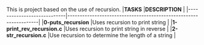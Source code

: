 This is project based on the use of recursion.
|**TASKS**		     |**DESCRIPTION**							|
|----------------------------|------------------------------------------------------------------|
|**0-puts_recursion**	     |Uses recursion to print string					|
|**1-print_rev_recursion.c** |Uses recursion to print string in reverse				|
|**2-str_recursion.c**	     |Use recursion to determine the length of a string			|

